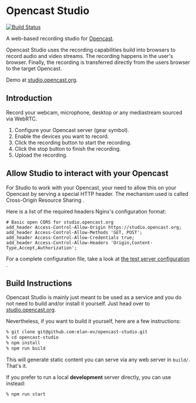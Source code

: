 Opencast Studio
===============

[![Build Status](https://travis-ci.com/elan-ev/opencast-studio.svg?branch=react)
](https://travis-ci.com/elan-ev/opencast-studio)

A web-based recording studio for [Opencast](https://opencast.org).

Opencast Studio uses the recording capabilities build into browsers to record
audio and video streams. The recording happens in the user's browser. Finally,
the recording is transferred directly from the users browser to the target
Opencast.

Demo at [studio.opencast.org](https://studio.opencast.org).


Introduction
------------

Record your webcam, microphone, desktop or any mediastream sourced via WebRTC.

1. Configure your Opencast server (gear symbol).
2. Enable the devices you want to record.
3. Click the recording button to start the recording.
4. Click the stop button to finish the recording.
5. Upload the recording.


Allow Studio to interact with your Opencast
-------------------------------------------

For Studio to work with your Opencast, your need to allow this on your Opencast
by serving a special HTTP header. The mechanism used is called Cross-Origin
Resource Sharing .

Here is a list of the required headers Nginx's configuration format:

```
# Basic open CORS for studio.opencast.org
add_header Access-Control-Allow-Origin https://studio.opencast.org;
add_header Access-Control-Allow-Methods 'GET, POST';
add_header Access-Control-Allow-Credentials true;
add_header Access-Control-Allow-Headers 'Origin,Content-Type,Accept,Authorization';
```

For a complete configuration file, take a look at [the test server configuration
](https://github.com/opencast/opencast-project-infrastructure/blob/9f09638e922d623cd4d3c91dd90aca39c421530d/ansible-allinone-demo-vm/roles/nginx/templates/nginx.conf#L158-L162).


Build Instructions
------------------

Opencast Studio is mainly just meant to be used as a service and you do not
need to build and/or install it yourself. Just head over to
[studio.opencast.org](https://studio.opencast.org).

Nevertheless, if you want to build it yourself, here are a few instructions:

```sh
% git clone git@github.com:elan-ev/opencast-studio.git
% cd opencast-studio
% npm install
% npm run build
```

This will generate static content you can serve via any web server in `build/`.
That's it.

If you prefer to run a local **development** server directly, you can use instead:

```sh
% npm run start
```
